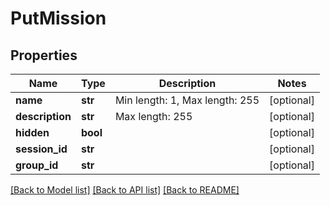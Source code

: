 # PutMission

## Properties
Name | Type | Description | Notes
------------ | ------------- | ------------- | -------------
**name** | **str** | Min length: 1, Max length: 255 | [optional] 
**description** | **str** | Max length: 255 | [optional] 
**hidden** | **bool** |  | [optional] 
**session_id** | **str** |  | [optional] 
**group_id** | **str** |  | [optional] 

[[Back to Model list]](../README.md#documentation-for-models) [[Back to API list]](../README.md#documentation-for-api-endpoints) [[Back to README]](../README.md)


